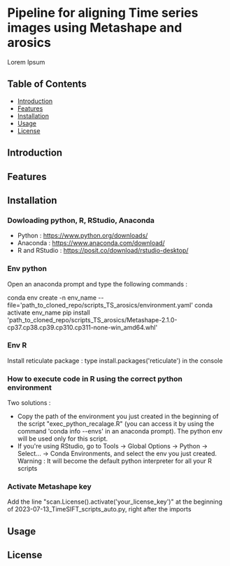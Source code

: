 # Pipeline for aligning Time series images using Metashape and arosics

Lorem Ipsum

## Table of Contents

- [Introduction](#introduction)
- [Features](#features)
- [Installation](#installation)
- [Usage](#usage)
- [License](#license)

## Introduction



## Features



## Installation

### Dowloading python, R, RStudio, Anaconda
- Python : https://www.python.org/downloads/
- Anaconda : https://www.anaconda.com/download/
- R and RStudio : https://posit.co/download/rstudio-desktop/

### Env python  

Open an anaconda prompt and type the following commands :

conda env create -n env_name --file='path_to_cloned_repo/scripts_TS_arosics/environment.yaml'
conda activate env_name
pip install 'path_to_cloned_repo/scripts_TS_arosics/Metashape-2.1.0-cp37.cp38.cp39.cp310.cp311-none-win_amd64.whl'


### Env R 

Install reticulate package : type install.packages('reticulate') in the console

### How to execute code in R using the correct python environment
Two solutions :
- Copy the path of the environment you just created in the beginning of the script "exec_python_recalage.R"
(you can access it by using the command 'conda info --envs' in an anaconda prompt). The python env will be used only for this script.
- If you're using RStudio, go to Tools -> Global Options -> Python -> Select... -> Conda Environments, and select the env you just created. 
Warning : It will become the default python interpreter for all your R scripts 

### Activate Metashape key 

Add the line "scan.License().activate('your_license_key')" at the beginning of 2023-07-13_TimeSIFT_scripts_auto.py, right after the imports


## Usage



## License


